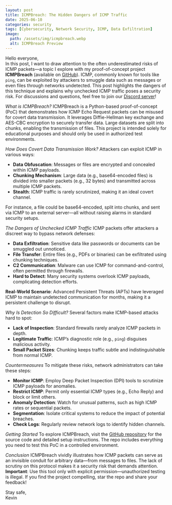 ```yaml
---
layout: post
title: ICMPBreach: The Hidden Dangers of ICMP Traffic
date: 2025-06-10
categories: security
tags: [Cybersecurity, Network Security, ICMP, Data Exfiltration]
image:
  path: /assets/img/icmpbreach.webp
  alt: ICMPBreach Preview
---
```


Hello everyone,  
In this post, I want to draw attention to the often underestimated risks of ICMP packets—a topic I explore with my proof-of-concept project **ICMPBreach** (available on [GitHub](https://github.com/kw-soft/ICMPbreach)). ICMP, commonly known for tools like `ping`, can be exploited by attackers to smuggle data such as messages or even files through networks undetected. This post highlights the dangers of this technique and explains why unchecked ICMP traffic poses a security risk. For discussions and questions, feel free to join our [Discord server](https://discord.com/invite/BgUCmYP3px)!

*What is ICMPBreach?*
ICMPBreach is a Python-based proof-of-concept (PoC) that demonstrates how ICMP Echo Request packets can be misused for covert data transmission. It leverages Diffie-Hellman key exchange and AES-CBC encryption to securely transfer data. Large datasets are split into chunks, enabling the transmission of files. This project is intended solely for educational purposes and should only be used in authorized test environments.

*How Does Covert Data Transmission Work?*
Attackers can exploit ICMP in various ways:  
- **Data Obfuscation**: Messages or files are encrypted and concealed within ICMP payloads.  
- **Chunking Mechanism**: Large data (e.g., base64-encoded files) is divided into smaller packets (e.g., 32 bytes) and transmitted across multiple ICMP packets.  
- **Stealth**: ICMP traffic is rarely scrutinized, making it an ideal covert channel.  

For instance, a file could be base64-encoded, split into chunks, and sent via ICMP to an external server—all without raising alarms in standard security setups.

*The Dangers of Unchecked ICMP Traffic*
ICMP packets offer attackers a discreet way to bypass network defenses:  
- **Data Exfiltration**: Sensitive data like passwords or documents can be smuggled out unnoticed.  
- **File Transfer**: Entire files (e.g., PDFs or binaries) can be exfiltrated using chunking techniques.  
- **C2 Communication**: Malware can use ICMP for command-and-control, often permitted through firewalls.  
- **Hard to Detect**: Many security systems overlook ICMP payloads, complicating detection efforts.  

**Real-World Scenario**: Advanced Persistent Threats (APTs) have leveraged ICMP to maintain undetected communication for months, making it a persistent challenge to disrupt.

*Why Is Detection So Difficult?*
Several factors make ICMP-based attacks hard to spot:  
- **Lack of Inspection**: Standard firewalls rarely analyze ICMP packets in depth.  
- **Legitimate Traffic**: ICMP’s diagnostic role (e.g., `ping`) disguises malicious activity.  
- **Small Packet Sizes**: Chunking keeps traffic subtle and indistinguishable from normal ICMP.  

*Countermeasures*
To mitigate these risks, network administrators can take these steps:  
- **Monitor ICMP**: Employ Deep Packet Inspection (DPI) tools to scrutinize ICMP payloads for anomalies.  
- **Restrict ICMP**: Permit only essential ICMP types (e.g., Echo Reply) and block or limit others.  
- **Anomaly Detection**: Watch for unusual patterns, such as high ICMP rates or sequential packets.  
- **Segmentation**: Isolate critical systems to reduce the impact of potential breaches.  
- **Check Logs**: Regularly review network logs to identify hidden channels.  

*Getting Started*
To explore ICMPBreach, visit the [GitHub repository](https://github.com/kw-soft/ICMPbreach) for the source code and detailed setup instructions. The repo includes everything you need to test this PoC in a controlled environment.

*Conclusion*
ICMPBreach vividly illustrates how ICMP packets can serve as an invisible conduit for arbitrary data—from messages to files. The lack of scrutiny on this protocol makes it a security risk that demands attention. **Important**: Use this tool only with explicit permission—unauthorized testing is illegal. If you find the project compelling, star the repo and share your feedback!

Stay safe,  
Kevin